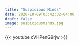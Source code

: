 ```yaml
---
title: "Suspicious Minds"
date: 2020-10-09T03:42:32-04:00
draft: false
image: suspiciousminds.jpg
---
```

{{< youtube cVHPenG9rjw >}}

